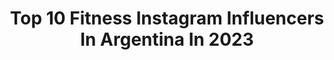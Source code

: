 ---
title: Top 10 Fitness Instagram Influencers In Argentina In 2023
description: >-
  Find top fitness Instagram influencers in Argentina in 2023. Most popular hashtags: #fitness #fitnessmotivation #love.
platform: Instagram
hits: 271
text_top: Analyze the top-rated Instagram profiles on inBeat.
text_bottom: inBeat has 271 Instagram influencers like this in Argentina for you to contact.
profiles:
  - username: "andre_kerner_"
    fullname: >-
      Andre 🏃‍♀️🦋
    bio: >-
      𝗦𝗶 𝗽𝘂𝗲𝗱𝗲𝘀 𝗦𝗢𝗡̃𝗔𝗥𝗟𝗢 𝗽𝘂𝗲𝗱𝗲𝘀 𝗛𝗔𝗖𝗘𝗥𝗟𝗢 Inspirar Motivar Contagiar 🏃‍♀️😃 ❤ 🏃‍♀️#maratonista 42,195 k PB 3.47 🔒 ⛰#trailrunning 💪#fitness 👊 #motivation
    location: "Argentina"
    followers: 7429
    engagement: 1073
    commentsToLikes: 0.120005
    id: ck6tsqy756bzs0j71pk6xu3nn
    verified: false
    hashtags: "#mujeresquecorren, #runhappy, #positiva, #noche"
  - username: "sashunidos"
    fullname: >-
      SASHA NIEVAS
    bio: >-
      22 años 5 años Selección Argentina🇦🇷 Youth Olympic Medalist SASH FITNESS PROGRAM 📩 Indumentaria SASH 📍
    location: "Argentina"
    followers: 28235
    engagement: 901
    commentsToLikes: 0.009043
    id: ck14iu82eh71r0i197rq9ccj2
    verified: false
    hashtags: "#monsterenergyar, #womansupportingwomen, #builtbybatuque"
  - username: "kekorosen"
    fullname: >-
      Keko Rosenblum
    bio: >-
      👉 @ainaraheladosveganos 🍦 👉 @pizzavegana 🍕 👉 @campamentovegano ⛺️ 👉🏻 Profe Yoga🕉️ 👉🏽 Vegan Fitness💪 👉🏿 Activista por los 🐔🐷🐄 👉🏿 Lic mkt / MBA 🤓
    location: "Argentina"
    followers: 10545
    engagement: 845
    commentsToLikes: 0.038711
    id: ck5pwnlrwnop00i11ovj5ip8o
    verified: false
    hashtags: "#vigilia, #parrilla, #basadoenplantas, #vegana"
  - username: "lolanoe.x"
    fullname: >-
      lola 🌹🌹
    bio: >-
      20☀️ Crossfit. 1st Fittest Teen in Argentina '18 🇦🇷 @amrap_cf @full.fitness.ok @bluedemonar
    location: "Argentina"
    followers: 16308
    engagement: 1269
    commentsToLikes: 0.009513
    id: ck8sz3wfan2lo0j78013kt74c
    verified: false
    hashtags: "#fitnessmotivation, #fitnessgirl, #fitness, #crossfit"
  - username: "kathecfit"
    fullname: >-
      Kathe Cruz
    bio: >-
      📌| Bogota- Colombia 📚| Entrenadora en formación CCAPF 🏋🏻‍♀️ 💥| Fitness life 🙈 🎓| Tecnóloga en gestión ambiental y servicios públicos UD.
    location: "Argentina"
    followers: 29600
    engagement: 668
    commentsToLikes: 0.017382
    id: ckap4egng703l0i78k3w2c4sb
    verified: false
    hashtags: "#body, #fitness, #gym, #motivation"
  - username: "cata_ferrand"
    fullname: >-
      Catalina F.
    bio: >-
      Actriz. Comunicadora. Instructora en fitness y Profesora de Yoga. A metros de ser Licenciada en RRII. Mamá de Cayetana y Simona. Leonina. In ♡
    location: "Argentina"
    followers: 64658
    engagement: 157
    commentsToLikes: 0.038118
    id: ck602sbffivry0i14erona841
    verified: false
    hashtags: "#s21, #live, #extra, #wiz"
  - username: "javitolop"
    fullname: >-
      🇦🇷 Javier Lopez 🇦🇷
    bio: >-
      📍Living in Buenos Aires, Argentina 💈Professional Barber & Hairdresser @javierlopezhairstyle 🔮 Dreamer 🏋🏻‍♂️ Fitness Lover
    location: "Argentina"
    followers: 14148
    engagement: 780
    commentsToLikes: 0.016142
    id: ckap0i04vqdiv0i78451bqcqk
    verified: false
    hashtags: ""
  - username: "anne_francisque"
    fullname: >-
      𝔸𝕟𝕚𝕥𝕒 🌺
    bio: >-
      🌴only acount🌴 Bikini & Fitness model Productora 🎬 Management @mg_movement Embajadora @deas_depilacion Bailarina @marimari_cce
    location: "Argentina"
    followers: 302051
    engagement: 75
    commentsToLikes: 0.023135
    id: ck6udv6drnbpw0j71wnjueou6
    verified: false
    hashtags: "#beachmodel, #bikinis, #fitnessmodel, #poledance"
  - username: "yazminvg"
    fullname: >-
      Yazmin Con Y 🌸🐝
    bio: >-
      Owner @suritravel Agente de Viajes, Especialista en Disney •💪🏾Modelo Fitness🌸Amo lo Asiático 🇲🇽México es Chingon🌎Me Gusta Viajar Checa mis vídeos 🎥‼️
    location: "Argentina"
    followers: 35199
    engagement: 109
    commentsToLikes: 0.028678
    id: ck6tsfvp94jd50j71wcc7nv8y
    verified: false
    hashtags: "#model, #behumble, #glutes, #workoutathome"
  - username: "ladani.fit"
    fullname: >-
      Daniela🔥
    bio: >-
      ÚNICA CUENTA OFICIAL 📍Civil Engineer 🎓 📍Chica Fitness Anzoátegui 2017🥇 🔹1ER LUGAR CHICA FITNESS VZLA 2017🏆 📌 🇻🇪🔜🇵🇪
    location: "Argentina"
    followers: 48080
    engagement: 150
    commentsToLikes: 0.017097
    id: ck0u0heoztp1d0i192nbaq774
    verified: false
    hashtags: "#me, #cardiodone, #selfietime, #love"
---